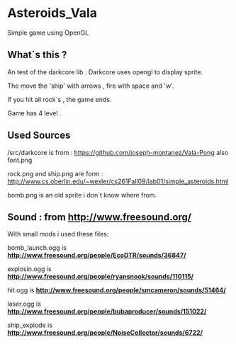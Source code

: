 Asteroids_Vala
==============

Simple game using OpenGL

What´s this ?
-------------

An test of the darkcore lib . Darkcore uses opengl to display sprite.

The move the 'ship' with arrows ,  fire with space and 'w'.

If you hit all rock´s , the game ends.

Game has 4 level . 



Used Sources
------------

/src/darkcore is from :
https://github.com/joseph-montanez/Vala-Pong
also font.png

rock.png and ship.png are form : http://www.cs.oberlin.edu/~wexler/cs261Fall09/lab01/simple_asteroids.html

bomb.png is an old sprite i don´t know where from.

Sound : from http://www.freesound.org/ 
-------------------------------------
With small mods i used these files:

bomb_launch.ogg is __http://www.freesound.org/people/EcoDTR/sounds/36847/__

explosin.ogg is __http://www.freesound.org/people/ryansnook/sounds/110115/__

hit.ogg is __http://www.freesound.org/people/smcameron/sounds/51464/__

laser.ogg is __http://www.freesound.org/people/bubaproducer/sounds/151022/__

ship_explode is __http://www.freesound.org/people/NoiseCollector/sounds/6722/__

